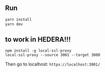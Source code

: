 ## Run

```bash
yarn install
yarn dev
```

## to work in HEDERA!!!

```
npm install -g local-ssl-proxy
local-ssl-proxy --source 3001 --target 3000
```

Then go to localhost: `https://localhost:3001/`
